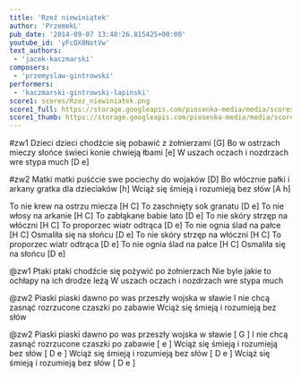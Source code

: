 ```yaml
---
title: 'Rzeź niewiniątek'
author: 'PrzemekL'
pub_date: '2014-09-07 13:48:26.815425+00:00'
youtube_id: 'yFcQX8NotVw'
text_authors:
 - 'jacek-kaczmarski'
composers:
 - 'przemyslaw-gintrowski'
performers:
 - 'kaczmarski-gintrowski-lapinski'
score1: scores/Rzez_niewiniatek.png
score1_full: https://storage.googleapis.com/piosenka-media/media/scores/Rzez_niewiniatek.png
score1_thumb: https://storage.googleapis.com/piosenka-media/media/scores/Rzez_niewiniatek.png.180x0_q85_upscale.jpg
---
```


#zw1
 Dzieci dzieci chodźcie się pobawić z żołnierzami [G]
Bo w ostrzach mieczy słońce świeci konie chwieją łbami [e]
W uszach oczach i nozdrzach wre stypa much [D e]

#zw2
Matki matki puśćcie swe pociechy do wojaków [D]
Bo włócznie pałki i arkany gratka dla dzieciaków [h]
Wciąż się śmieją i rozumieją bez słów [A h]

To nie krew na ostrzu miecza [H C]
To zaschnięty sok granatu [D e]
To nie włosy na arkanie [H C]
To zabłąkane babie lato [D e]
To nie skóry strzęp na włóczni [H C]
To proporzec wiatr odtrąca [D e]
To nie ognia ślad na pałce [H C]
Osmaliła się na słońcu [D e]
To nie skóry strzęp na włóczni [H C]
To proporzec wiatr odtrąca [D e]
To nie ognia ślad na pałce [H C]
Osmaliła się na słońcu [D e]


@zw1
Ptaki ptaki chodźcie się pożywić po żołnierzach
Nie byle jakie to ochłapy na ich drodze leżą
W uszach oczach i nozdrzach wre stypa much

@zw2
Piaski piaski dawno po was przeszły wojska w sławie
I nie chcą zasnąć rozrzucone czaszki po zabawie
Wciąż się śmieją i rozumieją bez słów

@zw2
Piaski piaski dawno po was przeszły wojska w sławie [ G ]
I nie chcą zasnąć rozrzucone czaszki po zabawie [ e ]
Wciąż się śmieją i rozumieją bez słów [ D e ]
Wciąż się śmieją i rozumieją bez słów [ D e ]
Wciąż się śmieją i rozumieją bez słów [ D e ]